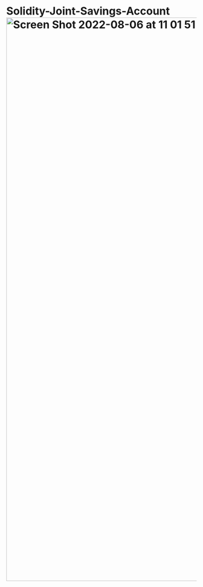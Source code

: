 # Solidity-Joint-Savings-Account<img width="1490" alt="Screen Shot 2022-08-06 at 11 01 51 PM" src="https://user-images.githubusercontent.com/99771936/183273119-d9299d59-65bb-480e-b747-d3e056483c42.png">
